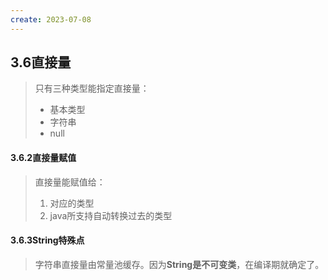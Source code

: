 ```yaml
---
create: 2023-07-08
---
```

## 3.6直接量

> 只有三种类型能指定直接量：
>
> * 基本类型
> * 字符串
> * null

#### 3.6.2直接量赋值

> 直接量能赋值给：
>
> 1. 对应的类型
> 2. java所支持自动转换过去的类型

#### 3.6.3String特殊点

> 字符串直接量由常量池缓存。因为**String是不可变类**，在编译期就确定了。





